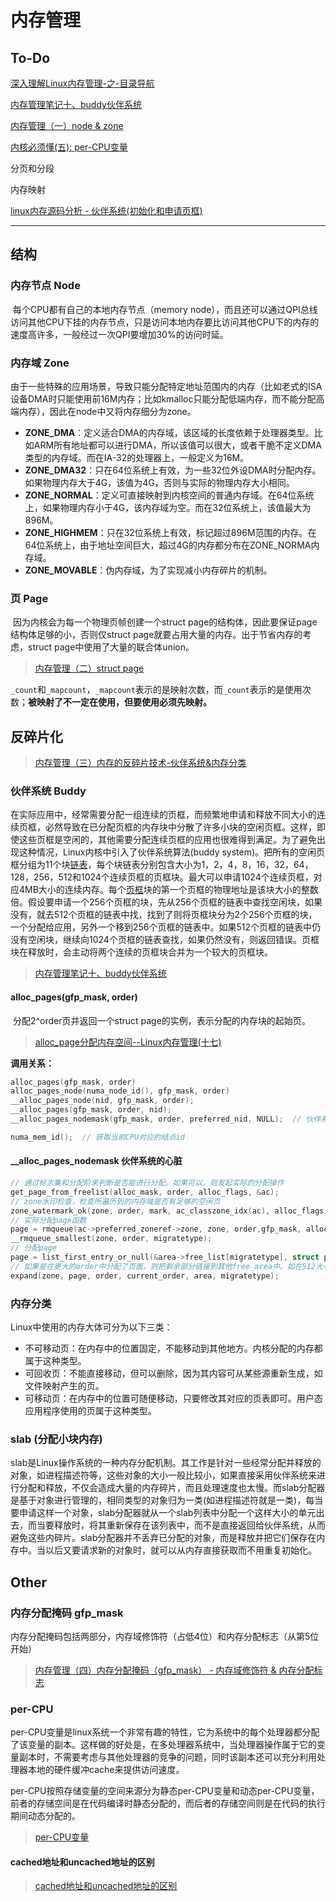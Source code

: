 # 内存管理

## To-Do

[深入理解Linux内存管理-之-目录导航](https://blog.csdn.net/gatieme/article/details/52384965)

[内存管理笔记十、buddy伙伴系统](https://blog.csdn.net/XD_hebuters/article/details/79519406)

[内存管理（一）node & zone](http://blog.chinaunix.net/uid-30282771-id-5171166.html)

[内核必须懂(五): per-CPU变量](https://www.jianshu.com/p/f67517b3a150)

分页和分段

内存映射

[linux内存源码分析 - 伙伴系统(初始化和申请页框)](https://www.cnblogs.com/tolimit/p/4610974.html)

***

## 结构

### 内存节点 Node

​		每个CPU都有自己的本地内存节点（memory node），而且还可以通过QPI总线访问其他CPU下挂的内存节点，只是访问本地内存要比访问其他CPU下的内存的速度高许多，一般经过一次QPI要增加30%的访问时延。

### 内存域 Zone

​		 由于一些特殊的应用场景，导致只能分配特定地址范围内的内存（比如老式的ISA设备DMA时只能使用前16M内存；比如kmalloc只能分配低端内存，而不能分配高端内存），因此在node中又将内存细分为zone。

* **ZONE_DMA**：定义适合DMA的内存域，该区域的长度依赖于处理器类型。比如ARM所有地址都可以进行DMA，所以该值可以很大，或者干脆不定义DMA类型的内存域。而在IA-32的处理器上，一般定义为16M。
* **ZONE_DMA32**：只在64位系统上有效，为一些32位外设DMA时分配内存。如果物理内存大于4G，该值为4G，否则与实际的物理内存大小相同。
* **ZONE_NORMAL**：定义可直接映射到内核空间的普通内存域。在64位系统上，如果物理内存小于4G，该内存域为空。而在32位系统上，该值最大为896M。
* **ZONE_HIGHMEM**：只在32位系统上有效，标记超过896M范围的内存。在64位系统上，由于地址空间巨大，超过4G的内存都分布在ZONE_NORMA内存域。
* **ZONE_MOVABLE**：伪内存域，为了实现减小内存碎片的机制。

### 页 Page

​		因为内核会为每一个物理页帧创建一个struct page的结构体，因此要保证page结构体足够的小，否则仅struct page就要占用大量的内存。出于节省内存的考虑，struct page中使用了大量的联合体union。

> [内存管理（二）struct page](http://blog.chinaunix.net/uid-30282771-id-5176971.html)

​		`_count`和`_mapcount`，`_mapcount`表示的是映射次数，而`_count`表示的是使用次数；**被映射了不一定在使用，但要使用必须先映射。**



## 反碎片化

> [内存管理（三）内存的反碎片技术-伙伴系统&内存分类](http://blog.chinaunix.net/uid-30282771-id-5185451.html)

### 伙伴系统 Buddy

​		在实际应用中，经常需要分配一组连续的页框，而频繁地申请和释放不同大小的连续页框，必然导致在已分配页框的内存块中分散了许多小块的空闲页框。这样，即使这些页框是空闲的，其他需要分配连续页框的应用也很难得到满足。
​		为了避免出现这种情况，Linux内核中引入了伙伴系统算法(buddy system)。把所有的空闲页框分组为11个块[链表](https://baike.baidu.com/item/链表/9794473)，每个块链表分别包含大小为1，2，4，8，16，32，64，128，256，512和1024个连续页框的页框块。最大可以申请1024个连续页框，对应4MB大小的连续内存。每个[页框](https://baike.baidu.com/item/页框)块的第一个页框的物理地址是该块大小的整数倍。
​		假设要申请一个256个页框的块，先从256个页框的链表中查找空闲块，如果没有，就去512个页框的链表中找，找到了则将页框块分为2个256个页框的块，一个分配给应用，另外一个移到256个页框的链表中。如果512个页框的链表中仍没有空闲块，继续向1024个页框的链表查找，如果仍然没有，则返回错误。
​		页框块在释放时，会主动将两个连续的页框块合并为一个较大的页框块。

> [内存管理笔记十、buddy伙伴系统](https://blog.csdn.net/XD_hebuters/article/details/79519406)

#### alloc_pages(gfp_mask, order)

​		分配2^order页并返回一个struct page的实例，表示分配的内存块的起始页。

> [alloc_page分配内存空间--Linux内存管理(十七)](https://blog.csdn.net/gatieme/article/details/52704844)

**调用关系：**

```c
alloc_pages(gfp_mask, order)
alloc_pages_node(numa_node_id(), gfp_mask, order)
__alloc_pages_node(nid, gfp_mask, order);
__alloc_pages(gfp_mask, order, nid);
__alloc_pages_nodemask(gfp_mask, order, preferred_nid, NULL);  // 伙伴系统主要实现

numa_mem_id();  // 获取当前CPU对应的结点id
```

#### __alloc_pages_nodemask 伙伴系统的心脏

```c
// 通过标志集和分配阶来判断是否能进行分配。如果可以，则发起实际的分配操作
get_page_from_freelist(alloc_mask, order, alloc_flags, &ac);
// zone水印检查，检查所遍历到的内存域是否有足够的空闲页
zone_watermark_ok(zone, order, mark, ac_classzone_idx(ac), alloc_flags);
// 实际分配page函数
page = rmqueue(ac->preferred_zoneref->zone, zone, order,gfp_mask, alloc_flags, ac->migratetype);
__rmqueue_smallest(zone, order, migratetype);
// 分配page
page = list_first_entry_or_null(&area->free_list[migratetype], struct page, lru);
// 如果是在更大的order中分配了页面，则把剩余部分链接到其他free_area中。如在512大小的块中分配了128的页，则要将其它的384分成一个256的块和128的块，并分别链接到对应的free_area中
expand(zone, page, order, current_order, area, migratetype);
```



### 内存分类

Linux中使用的内存大体可分为以下三类：
* 不可移动页：在内存中的位置固定，不能移动到其他地方。内核分配的内存都属于这种类型。
* 可回收页：不能直接移动，但可以删除，因为其内容可从某些源重新生成，如文件映射产生的页。
* 可移动页：在内存中的位置可随便移动，只要修改其对应的页表即可。用户态应用程序使用的页属于这种类型。

### slab (分配小块内存)

​		slab是Linux操作系统的一种内存分配机制。其工作是针对一些经常分配并释放的对象，如进程描述符等，这些对象的大小一般比较小，如果直接采用伙伴系统来进行分配和释放，不仅会造成大量的内存碎片，而且处理速度也太慢。而slab分配器是基于对象进行管理的，相同类型的对象归为一类(如进程描述符就是一类)，每当要申请这样一个对象，slab分配器就从一个slab列表中分配一个这样大小的单元出去，而当要释放时，将其重新保存在该列表中，而不是直接返回给伙伴系统，从而避免这些内碎片。slab分配器并不丢弃已分配的对象，而是释放并把它们保存在内存中。当以后又要请求新的对象时，就可以从内存直接获取而不用重复初始化。



## Other

### 内存分配掩码 gfp_mask

​		内存分配掩码包括两部分，内存域修饰符（占低4位）和内存分配标志（从第5位开始）

> [内存管理（四）内存分配掩码（gfp_mask） - 内存域修饰符 & 内存分配标志](http://blog.chinaunix.net/uid-30282771-id-5191401.html)

### per-CPU

​		per-CPU变量是linux系统一个非常有趣的特性，它为系统中的每个处理器都分配了该变量的副本。这样做的好处是，在多处理器系统中，当处理器操作属于它的变量副本时，不需要考虑与其他处理器的竞争的问题，同时该副本还可以充分利用处理器本地的硬件缓冲cache来提供访问速度。

​		per-CPU按照存储变量的空间来源分为静态per-CPU变量和动态per-CPU变量，前者的存储空间是在代码编译时静态分配的，而后者的存储空间则是在代码的执行期间动态分配的。

> [per-CPU变量](https://www.cnblogs.com/linhaostudy/p/10342667.html)



#### cached地址和uncached地址的区别

> [cached地址和uncached地址的区别](https://blog.csdn.net/linuxandroidwince/article/details/7638318)
